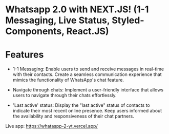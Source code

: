# Whatsapp 2.0 with NEXT.JS! (1-1 Messaging, Live Status, Styled-Components, React.JS)

# Features
* 1-1 Messaging: Enable users to send and receive messages in real-time with their contacts. Create a seamless communication experience that mimics the functionality of WhatsApp's chat feature.

* Navigate through chats: Implement a user-friendly interface that allows users to navigate through their chats effortlessly. 

* 'Last active' status: Display the "last active" status of contacts to indicate their most recent online presence. Keep users informed about the availability and responsiveness of their chat partners.

Live app: https://whataspp-2-yt.vercel.app/
